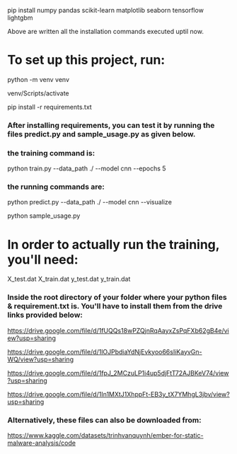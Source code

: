 pip install numpy pandas scikit-learn matplotlib seaborn tensorflow lightgbm

Above are written all the installation commands executed uptil now.

# To set up this project, run:

python -m venv venv

venv/Scripts/activate

pip install -r requirements.txt

### After installing requirements, you can test it by running the files predict.py and sample_usage.py as given below.

### the training command is:
python train.py --data_path ./ --model cnn --epochs 5

### the running commands are:
python predict.py --data_path ./ --model cnn --visualize

python sample_usage.py


# In order to actually run the training, you'll need:
X_test.dat
X_train.dat
y_test.dat
y_train.dat 
### Inside the root directory of your folder where your python files & requirement.txt is. You'll have to install them from the drive links provided below:

https://drive.google.com/file/d/1fUQQs18wPZQjnRqAayxZsPqFXb62gB4e/view?usp=sharing

https://drive.google.com/file/d/1lOJPbdiaYdNjEvkyoo66sIiKayvGn-WQ/view?usp=sharing

https://drive.google.com/file/d/1fpJ_2MCzuLP1i4up5djFtT72AJBKeV74/view?usp=sharing

https://drive.google.com/file/d/1In1MXtJ1XhppFt-EB3y_tX7YMhgL3jbv/view?usp=sharing

### Alternatively, these files can also be downloaded from:

https://www.kaggle.com/datasets/trinhvanquynh/ember-for-static-malware-analysis/code